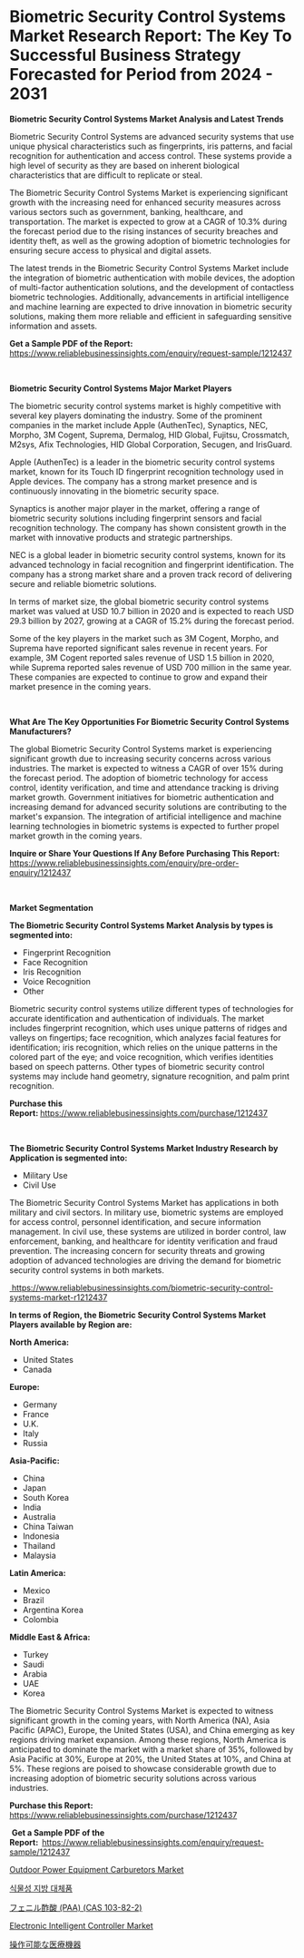 <p><h1>Biometric Security Control Systems Market Research Report: The Key To Successful Business Strategy Forecasted for Period from 2024 - 2031</h1></p><p><strong>Biometric Security Control Systems Market Analysis and Latest Trends</strong></p>
<p><p>Biometric Security Control Systems are advanced security systems that use unique physical characteristics such as fingerprints, iris patterns, and facial recognition for authentication and access control. These systems provide a high level of security as they are based on inherent biological characteristics that are difficult to replicate or steal.</p><p>The Biometric Security Control Systems Market is experiencing significant growth with the increasing need for enhanced security measures across various sectors such as government, banking, healthcare, and transportation. The market is expected to grow at a CAGR of 10.3% during the forecast period due to the rising instances of security breaches and identity theft, as well as the growing adoption of biometric technologies for ensuring secure access to physical and digital assets.</p><p>The latest trends in the Biometric Security Control Systems Market include the integration of biometric authentication with mobile devices, the adoption of multi-factor authentication solutions, and the development of contactless biometric technologies. Additionally, advancements in artificial intelligence and machine learning are expected to drive innovation in biometric security solutions, making them more reliable and efficient in safeguarding sensitive information and assets.</p></p>
<p><strong>Get a Sample PDF of the Report:&nbsp;</strong> <a href="https://www.reliablebusinessinsights.com/enquiry/request-sample/1212437">https://www.reliablebusinessinsights.com/enquiry/request-sample/1212437</a></p>
<p>&nbsp;</p>
<p><strong>Biometric Security Control Systems Major Market Players</strong></p>
<p><p>The biometric security control systems market is highly competitive with several key players dominating the industry. Some of the prominent companies in the market include Apple (AuthenTec), Synaptics, NEC, Morpho, 3M Cogent, Suprema, Dermalog, HID Global, Fujitsu, Crossmatch, M2sys, Afix Technologies, HID Global Corporation, Secugen, and IrisGuard.</p><p>Apple (AuthenTec) is a leader in the biometric security control systems market, known for its Touch ID fingerprint recognition technology used in Apple devices. The company has a strong market presence and is continuously innovating in the biometric security space.</p><p>Synaptics is another major player in the market, offering a range of biometric security solutions including fingerprint sensors and facial recognition technology. The company has shown consistent growth in the market with innovative products and strategic partnerships.</p><p>NEC is a global leader in biometric security control systems, known for its advanced technology in facial recognition and fingerprint identification. The company has a strong market share and a proven track record of delivering secure and reliable biometric solutions.</p><p>In terms of market size, the global biometric security control systems market was valued at USD 10.7 billion in 2020 and is expected to reach USD 29.3 billion by 2027, growing at a CAGR of 15.2% during the forecast period.</p><p>Some of the key players in the market such as 3M Cogent, Morpho, and Suprema have reported significant sales revenue in recent years. For example, 3M Cogent reported sales revenue of USD 1.5 billion in 2020, while Suprema reported sales revenue of USD 700 million in the same year. These companies are expected to continue to grow and expand their market presence in the coming years.</p></p>
<p>&nbsp;</p>
<p><strong>What Are The Key Opportunities For Biometric Security Control Systems Manufacturers?</strong></p>
<p><p>The global Biometric Security Control Systems market is experiencing significant growth due to increasing security concerns across various industries. The market is expected to witness a CAGR of over 15% during the forecast period. The adoption of biometric technology for access control, identity verification, and time and attendance tracking is driving market growth. Government initiatives for biometric authentication and increasing demand for advanced security solutions are contributing to the market's expansion. The integration of artificial intelligence and machine learning technologies in biometric systems is expected to further propel market growth in the coming years.</p></p>
<p><strong>Inquire or Share Your Questions If Any Before Purchasing This Report:</strong> <a href="https://www.reliablebusinessinsights.com/enquiry/pre-order-enquiry/1212437">https://www.reliablebusinessinsights.com/enquiry/pre-order-enquiry/1212437</a></p>
<p>&nbsp;</p>
<p><strong>Market Segmentation</strong></p>
<p><strong>The Biometric Security Control Systems Market Analysis by types is segmented into:</strong></p>
<p><ul><li>Fingerprint Recognition</li><li>Face Recognition</li><li>Iris Recognition</li><li>Voice Recognition</li><li>Other</li></ul></p>
<p><p>Biometric security control systems utilize different types of technologies for accurate identification and authentication of individuals. The market includes fingerprint recognition, which uses unique patterns of ridges and valleys on fingertips; face recognition, which analyzes facial features for identification; iris recognition, which relies on the unique patterns in the colored part of the eye; and voice recognition, which verifies identities based on speech patterns. Other types of biometric security control systems may include hand geometry, signature recognition, and palm print recognition.</p></p>
<p><strong>Purchase this Report:&nbsp;</strong><a href="https://www.reliablebusinessinsights.com/purchase/1212437">https://www.reliablebusinessinsights.com/purchase/1212437</a></p>
<p>&nbsp;</p>
<p><strong>The Biometric Security Control Systems Market Industry Research by Application is segmented into:</strong></p>
<p><ul><li>Military Use</li><li>Civil Use</li></ul></p>
<p><p>The Biometric Security Control Systems Market has applications in both military and civil sectors. In military use, biometric systems are employed for access control, personnel identification, and secure information management. In civil use, these systems are utilized in border control, law enforcement, banking, and healthcare for identity verification and fraud prevention. The increasing concern for security threats and growing adoption of advanced technologies are driving the demand for biometric security control systems in both markets.</p></p>
<p><a href="https://www.reliablebusinessinsights.com/biometric-security-control-systems-market-r1212437">&nbsp;https://www.reliablebusinessinsights.com/biometric-security-control-systems-market-r1212437</a></p>
<p><strong>In terms of Region, the Biometric Security Control Systems Market Players available by Region are:</strong></p>
<p>
    <p> <strong> North America: </strong>
        <ul>
            <li>United States</li>
            <li>Canada</li>
        </ul>
        </p> 
    <p> <strong> Europe: </strong>
        <ul>
            <li>Germany</li>
            <li>France</li>
            <li>U.K.</li>
            <li>Italy</li>
            <li>Russia</li>
        </ul>
        </p> 
    <p> <strong> Asia-Pacific: </strong>
        <ul>
            <li>China</li>
            <li>Japan</li>
            <li>South Korea</li>
            <li>India</li>
            <li>Australia</li>
            <li>China Taiwan</li>
            <li>Indonesia</li>
            <li>Thailand</li>
            <li>Malaysia</li>
        </ul>
        </p> 
    <p> <strong> Latin America: </strong>
        <ul>
            <li>Mexico</li>
            <li>Brazil</li>
            <li>Argentina Korea</li>
            <li>Colombia</li>
        </ul>
        </p> 
    <p> <strong> Middle East & Africa: </strong>
        <ul>
            <li>Turkey</li>
            <li>Saudi</li>
            <li>Arabia</li>
            <li>UAE</li>
            <li>Korea</li>
        </ul>
    </p>
    </p>
<p><p>The Biometric Security Control Systems Market is expected to witness significant growth in the coming years, with North America (NA), Asia Pacific (APAC), Europe, the United States (USA), and China emerging as key regions driving market expansion. Among these regions, North America is anticipated to dominate the market with a market share of 35%, followed by Asia Pacific at 30%, Europe at 20%, the United States at 10%, and China at 5%. These regions are poised to showcase considerable growth due to increasing adoption of biometric security solutions across various industries.</p></p>
<p><strong>Purchase this Report: </strong><a href="https://www.reliablebusinessinsights.com/purchase/1212437">https://www.reliablebusinessinsights.com/purchase/1212437</a></p>
<p>&nbsp;<strong>Get a Sample PDF of the Report:&nbsp;&nbsp;</strong><a href="https://www.reliablebusinessinsights.com/enquiry/request-sample/1212437">https://www.reliablebusinessinsights.com/enquiry/request-sample/1212437</a></p>
<p><strong></strong></p>
<p><p><a href="https://github.com/abdelrhmankishk22/Market-Research-Report-List-4/blob/main/outdoor-power-equipment-carburetors-market.md">Outdoor Power Equipment Carburetors Market</a></p><p><a href="https://medium.com/@audieyost2004/%EC%B1%84%EC%86%8C-%EA%B8%B0%EB%A6%84-%EB%8C%80%EC%B2%B4%ED%92%88-%EC%8B%9C%EC%9E%A5-%EB%B3%B4%EA%B3%A0%EC%84%9C%EB%8A%94-%EC%9D%B4-%EC%8B%9C%EC%9E%A5%EC%9D%98-%EC%B5%9C%EC%8B%A0-%ED%8A%B8%EB%A0%8C%EB%93%9C%EC%99%80-%EC%84%B1%EC%9E%A5-%EA%B8%B0%ED%9A%8C%EB%A5%BC-%EB%B3%B4%EC%97%AC%EC%A4%8D%EB%8B%88%EB%8B%A4-bb0c949ac775">식물성 지방 대체품</a></p><p><a href="https://github.com/AriMuller2009/Market-Research-Report-List-1/blob/main/3451180102163.md">フェニル酢酸 (PAA) (CAS 103-82-2)</a></p><p><a href="https://issuu.com/reportprime-2/docs/electronic-intelligent-controller-market-size-2030">Electronic Intelligent Controller Market</a></p><p><a href="https://medium.com/@dominicalsop1/%E6%93%8D%E4%BD%9C%E5%8F%AF%E8%83%BD%E3%81%AA%E5%8C%BB%E7%99%82%E6%A9%9F%E5%99%A8%E5%B8%82%E5%A0%B4%E3%81%AE%E8%A6%8F%E6%A8%A1%E3%81%A8%E5%B8%82%E5%A0%B4%E5%8B%95%E5%90%91-%E5%AE%8C%E5%85%A8%E3%81%AA%E6%A5%AD%E7%95%8C%E6%A6%82%E8%A6%81-2024%E5%B9%B4%E3%81%8B%E3%82%892031%E5%B9%B4-196072a52110">操作可能な医療機器</a></p></p>